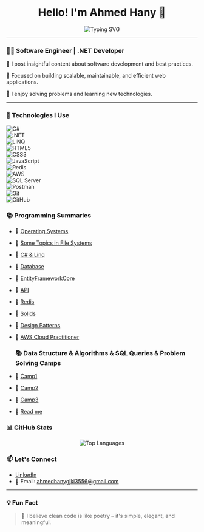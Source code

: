 <h1 align="center">Hello! I'm Ahmed Hany 👋</h1>

<p align="center">
  <img src="https://readme-typing-svg.herokuapp.com?font=Fira+Code&pause=1000&center=true&vCenter=true&width=435&lines=.NET+Developer;Full+Stack+Engineer;Clean+Code+Advocate;I+Love+Learning+%26+Building!" alt="Typing SVG" />
</p>

---

### 👨‍💻 Software Engineer | .NET Developer

🌟 I post insightful content about software development and best practices.

🎯 Focused on building scalable, maintainable, and efficient web applications.

🧠 I enjoy solving problems and learning new technologies.

---

### 🔧 Technologies I Use

![C#](https://img.shields.io/badge/C%23-239120?style=flat&logo=c-sharp&logoColor=white)  
![.NET](https://img.shields.io/badge/.NET-512BD4?style=flat&logo=dotnet&logoColor=white)  
![LINQ](https://img.shields.io/badge/LINQ-512BD4?style=flat&logo=dotnet&logoColor=white)  
![HTML5](https://img.shields.io/badge/HTML5-E34F26?style=flat&logo=html5&logoColor=white)  
![CSS3](https://img.shields.io/badge/CSS3-1572B6?style=flat&logo=css3&logoColor=white)  
![JavaScript](https://img.shields.io/badge/JavaScript-F7DF1E?style=flat&logo=javascript&logoColor=black)  
![Redis](https://img.shields.io/badge/Redis-DC382D?style=flat&logo=redis&logoColor=white)  
![AWS](https://img.shields.io/badge/AWS-232F3E?style=flat&logo=amazon-aws&logoColor=white)  
![SQL Server](https://img.shields.io/badge/SQL%20Server-CC2927?style=flat&logo=microsoft-sql-server&logoColor=white)  
![Postman](https://img.shields.io/badge/Postman-FF6C37?style=flat&logo=postman&logoColor=white)  
![Git](https://img.shields.io/badge/Git-F05032?style=flat&logo=git&logoColor=white)  
![GitHub](https://img.shields.io/badge/GitHub-181717?style=flat&logo=github&logoColor=white)

### 📚 Programming Summaries


- 🔹 [ Operating Systems](https://github.com/AhmedHany140/MyDotNet-summaries/raw/master/OS__Full.pdf)
- 🔹 [Some Topics in File Systems ](https://github.com/AhmedHany140/MyDotNet-summaries/raw/master/_Intelligent_Storage_System&FC&RAID.pdf)
- 🔹 [C# & Linq ](https://github.com/AhmedHany140/MyDotNet-summaries/raw/master/DotNet_Development.pdf)
- 🔹 [ Database ](https://github.com/AhmedHany140/MyDotNet-summaries/raw/master/DB.pdf)
- 🔹 [ EntityFrameworkCore  ](https://github.com/AhmedHany140/MyDotNet-summaries/raw/master/Entity_Framework_Core.pdf)
- 🔹 [ API  ](https://github.com/AhmedHany140/MyDotNet-summaries/raw/master/_ASP.net_web_api.pdf)
- 🔹 [ Redis](https://github.com/AhmedHany140/MyDotNet-summaries/raw/master/_Redis.pdf)
- 🔹 [ Solids](https://github.com/AhmedHany140/MyDotNet-summaries/raw/master/Solids.pdf)
- 🔹 [Design Patterns](https://github.com/AhmedHany140/MyDotNet-summaries/raw/master/_Design_Patterns_.pdf)
- 🔹 [AWS Cloud Practitioner](https://github.com/AhmedHany140/MyDotNet-summaries/raw/master/AWS_Cloud_Practitioner.pdf)

  ### 📚 Data Structure & Algorithms & SQL Queries  & Problem Solving Camps
- 🔹 [ Camp1](https://github.com/AhmedHany140/MyDotNet-summaries/raw/master/_Camp1.pdf)
- 🔹 [ Camp2](https://github.com/AhmedHany140/MyDotNet-summaries/raw/master/_Camp2.pdf)
- 🔹 [ Camp3](https://github.com/AhmedHany140/MyDotNet-summaries/raw/master/_Camp3.pdf)

- 🔹 [ Read me](https://github.com/AhmedHany140/MyDotNet-summaries/raw/master/Index.md)

### 📊 GitHub Stats

<p align="center">
  <img src="https://github-readme-stats.vercel.app/api/top-langs/?username=AhmedHany140&layout=compact&theme=dark" alt="Top Languages" />
</p>



### 📫 Let's Connect

- [LinkedIn](https://www.linkedin.com/in/ahmed-hany-899a9a321)
- 📧 Email: ahmedhanygjki3556@gmail.com

---

### 💡 Fun Fact

> 🧩 I believe clean code is like poetry – it's simple, elegant, and meaningful.

